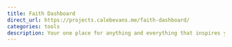 ```yaml
---
title: Faith Dashboard
direct_url: https://projects.calebevans.me/faith-dashboard/
categories: tools
description: Your one place for anything and everything that inspires your faith.
---
```

